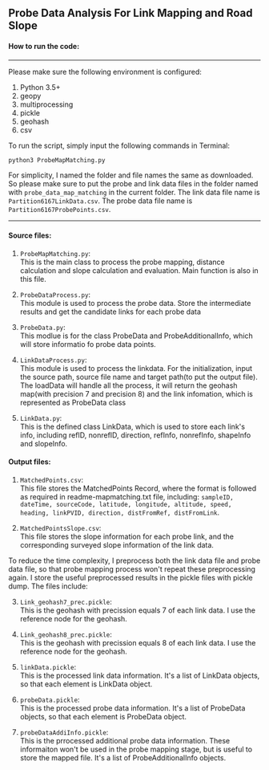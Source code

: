 ## Probe Data Analysis For Link Mapping and Road Slope

#### How to run the code:
----
Please make sure the following environment is configured:

1. Python 3.5+
2. geopy
3. multiprocessing
4. pickle
5. geohash
6. csv


To run the script, simply input the following commands in Terminal:

```bash
python3 ProbeMapMatching.py
```

For simplicity, I named the folder and file names the same as downloaded. So please make sure to put the probe and link data files in the folder named with `probe_data_map_matching` in the current folder. The link data file name is `Partition6167LinkData.csv`. The probe data file name is `Partition6167ProbePoints.csv`.

----


#### Source files:
1. `ProbeMapMatching.py`:\
	This is the main class to process the probe mapping, distance calculation and slope calculation and evaluation. Main function is also in this file.

2. `ProbeDataProcess.py`:\
	This module is used to process the probe data. Store the intermediate results and get the candidate links for each probe data

3. `ProbeData.py`:\
	This modlue is for the class ProbeData and ProbeAdditionalInfo, which will store informatio fo probe data points.

4. `LinkDataProcess.py`:\
	This module is used to process the linkdata. For the initialization, input the source path, source file name and target path(to put the output file). The loadData will handle all the process, it will return the geohash map(with precision 7 and precision 8) and the link infomation, which is represented as ProbeData class

5. `LinkData.py`:\
	This is the defined class LinkData, which is used to store each link's info, including refID, nonrefID, direction, refInfo, nonrefInfo, shapeInfo and slopeInfo.





#### Output files:

1. `MatchedPoints.csv`:\
	This file stores the MatchedPoints Record, where the format is followed as required in readme-mapmatching.txt file, including: `sampleID, dateTime, sourceCode, latitude, longitude, altitude, speed, heading, linkPVID, direction, distFromRef, distFromLink`.

2. `MatchedPointsSlope.csv`:\
	This file stores the slope information for each probe link, and the corresponding surveyed slope information of the link data. 

To reduce the time complexity, I preprocess both the link data file and probe data file, so that probe mapping process won't repeat these preprocessing again. I store the useful preprocessed results in the pickle files with pickle dump. The files include:

3. `Link_geohash7_prec.pickle`:\
	This is the geohash with precission equals 7 of each link data. I use the reference node for the geohash.

4. `Link_geohash8_prec.pickle`:\
	This is the geohash with precission equals 8 of each link data. I use the reference node for the geohash.

5. `linkData.pickle`:\
	This is the processed link data information. It's a list of LinkData objects, so that each element is LinkData object. 

6. `probeData.pickle`:\
	This is the processed probe data information. It's a list of ProbeData objects, so that each element is ProbeData object. 

7. `probeDataAddiInfo.pickle`:\
	This is the prrocessed additional probe data information. These informaiton won't be used in the probe mapping stage, but is useful to store the mapped file. It's a list of ProbeAdditionalInfo objects.





